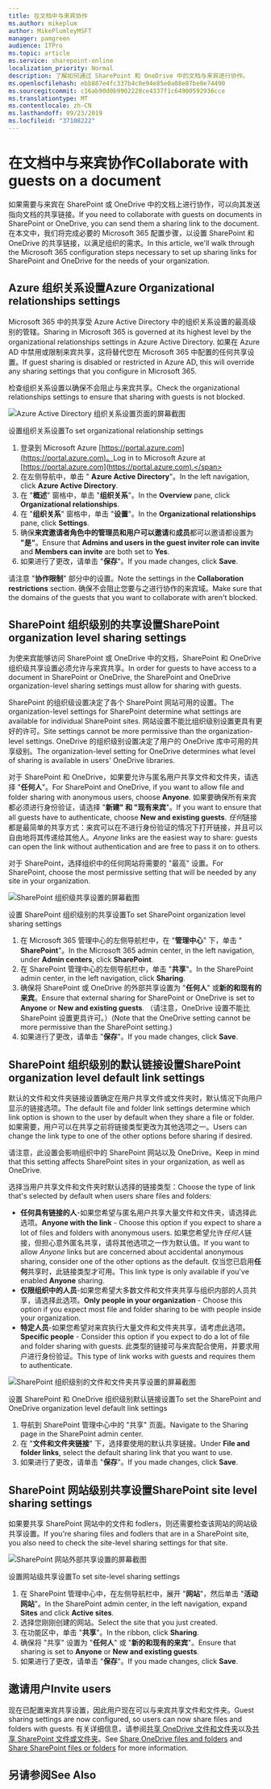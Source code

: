 ```yaml
---
title: 在文档中与来宾协作
ms.author: mikeplum
author: MikePlumleyMSFT
manager: pamgreen
audience: ITPro
ms.topic: article
ms.service: sharepoint-online
localization_priority: Normal
description: 了解如何通过 SharePoint 和 OneDrive 中的文档与来宾进行协作。
ms.openlocfilehash: ebb887e4fc337b4c0e94e85e0a08e87be0e74490
ms.sourcegitcommit: c16ab90d0b9902228ce4337f1c64900592936cce
ms.translationtype: MT
ms.contentlocale: zh-CN
ms.lasthandoff: 09/23/2019
ms.locfileid: "37108222"
---
```

# <a name="collaborate-with-guests-on-a-document"></a><span data-ttu-id="c980f-103">在文档中与来宾协作</span><span class="sxs-lookup"><span data-stu-id="c980f-103">Collaborate with guests on a document</span></span>

<span data-ttu-id="c980f-104">如果需要与来宾在 SharePoint 或 OneDrive 中的文档上进行协作，可以向其发送指向文档的共享链接。</span><span class="sxs-lookup"><span data-stu-id="c980f-104">If you need to collaborate with guests on documents in SharePoint or OneDrive, you can send them a sharing link to the document.</span></span> <span data-ttu-id="c980f-105">在本文中，我们将完成必要的 Microsoft 365 配置步骤，以设置 SharePoint 和 OneDrive 的共享链接，以满足组织的需求。</span><span class="sxs-lookup"><span data-stu-id="c980f-105">In this article, we'll walk through the Microsoft 365 configuration steps necessary to set up sharing links for SharePoint and OneDrive for the needs of your organization.</span></span>

## <a name="azure-organizational-relationships-settings"></a><span data-ttu-id="c980f-106">Azure 组织关系设置</span><span class="sxs-lookup"><span data-stu-id="c980f-106">Azure Organizational relationships settings</span></span>

<span data-ttu-id="c980f-107">Microsoft 365 中的共享受 Azure Active Directory 中的组织关系设置的最高级别的管辖。</span><span class="sxs-lookup"><span data-stu-id="c980f-107">Sharing in Microsoft 365 is governed at its highest level by the organizational relationships settings in Azure Active Directory.</span></span> <span data-ttu-id="c980f-108">如果在 Azure AD 中禁用或限制来宾共享，这将替代您在 Microsoft 365 中配置的任何共享设置。</span><span class="sxs-lookup"><span data-stu-id="c980f-108">If guest sharing is disabled or restricted in Azure AD, this will override any sharing settings that you configure in Microsoft 365.</span></span>

<span data-ttu-id="c980f-109">检查组织关系设置以确保不会阻止与来宾共享。</span><span class="sxs-lookup"><span data-stu-id="c980f-109">Check the organizational relationships settings to ensure that sharing with guests is not blocked.</span></span>

![Azure Active Directory 组织关系设置页面的屏幕截图](media/azure-ad-organizational-relationships-settings.png)

<span data-ttu-id="c980f-111">设置组织关系设置</span><span class="sxs-lookup"><span data-stu-id="c980f-111">To set organizational relationship settings</span></span>

1. <span data-ttu-id="c980f-112">登录到 Microsoft Azure [https://portal.azure.com](https://portal.azure.com)。</span><span class="sxs-lookup"><span data-stu-id="c980f-112">Log in to Microsoft Azure at [https://portal.azure.com](https://portal.azure.com).</span></span>
2. <span data-ttu-id="c980f-113">在左侧导航中，单击 " **Azure Active Directory**"。</span><span class="sxs-lookup"><span data-stu-id="c980f-113">In the left navigation, click **Azure Active Directory**.</span></span>
3. <span data-ttu-id="c980f-114">在 "**概述**" 窗格中，单击 "**组织关系**"。</span><span class="sxs-lookup"><span data-stu-id="c980f-114">In the **Overview** pane, click **Organizational relationships**.</span></span>
4. <span data-ttu-id="c980f-115">在 "**组织关系**" 窗格中，单击 "**设置**"。</span><span class="sxs-lookup"><span data-stu-id="c980f-115">In the **Organizational relationships** pane, click **Settings**.</span></span>
5. <span data-ttu-id="c980f-116">确保**来宾邀请者角色中的管理员和用户可以邀请**和**成员**都可以邀请都设置为 **"是"**。</span><span class="sxs-lookup"><span data-stu-id="c980f-116">Ensure that **Admins and users in the guest inviter role can invite** and **Members can invite** are both set to **Yes**.</span></span>
6. <span data-ttu-id="c980f-117">如果进行了更改，请单击 "**保存**"。</span><span class="sxs-lookup"><span data-stu-id="c980f-117">If you made changes, click **Save**.</span></span>

<span data-ttu-id="c980f-118">请注意 "**协作限制**" 部分中的设置。</span><span class="sxs-lookup"><span data-stu-id="c980f-118">Note the settings in the **Collaboration restrictions** section.</span></span> <span data-ttu-id="c980f-119">确保不会阻止您要与之进行协作的来宾域。</span><span class="sxs-lookup"><span data-stu-id="c980f-119">Make sure that the domains of the guests that you want to collaborate with aren't blocked.</span></span>

## <a name="sharepoint-organization-level-sharing-settings"></a><span data-ttu-id="c980f-120">SharePoint 组织级别的共享设置</span><span class="sxs-lookup"><span data-stu-id="c980f-120">SharePoint organization level sharing settings</span></span>

<span data-ttu-id="c980f-121">为使来宾能够访问 SharePoint 或 OneDrive 中的文档，SharePoint 和 OneDrive 组织级共享设置必须允许与来宾共享。</span><span class="sxs-lookup"><span data-stu-id="c980f-121">In order for guests to have access to a document in SharePoint or OneDrive, the SharePoint and OneDrive organization-level sharing settings must allow for sharing with guests.</span></span>

<span data-ttu-id="c980f-122">SharePoint 的组织级设置决定了各个 SharePoint 网站可用的设置。</span><span class="sxs-lookup"><span data-stu-id="c980f-122">The organization-level settings for SharePoint determine what settings are available for individual SharePoint sites.</span></span> <span data-ttu-id="c980f-123">网站设置不能比组织级别设置更具有更好的许可。</span><span class="sxs-lookup"><span data-stu-id="c980f-123">Site settings cannot be more permissive than the organization-level settings.</span></span> <span data-ttu-id="c980f-124">OneDrive 的组织级别设置决定了用户的 OneDrive 库中可用的共享级别。</span><span class="sxs-lookup"><span data-stu-id="c980f-124">The organization-level setting for OneDrive determines what level of sharing is available in users' OneDrive libraries.</span></span>

<span data-ttu-id="c980f-125">对于 SharePoint 和 OneDrive，如果要允许与匿名用户共享文件和文件夹，请选择 "**任何人**"。</span><span class="sxs-lookup"><span data-stu-id="c980f-125">For SharePoint and OneDrive, if you want to allow file and folder sharing with anonymous users, choose **Anyone**.</span></span> <span data-ttu-id="c980f-126">如果要确保所有来宾都必须进行身份验证，请选择 "**新建" 和 "现有来宾**"。</span><span class="sxs-lookup"><span data-stu-id="c980f-126">If you want to ensure that all guests have to authenticate, choose **New and existing guests**.</span></span> <span data-ttu-id="c980f-127">*任何*链接都是最简单的共享方式：来宾可以在不进行身份验证的情况下打开链接，并且可以自由地将其传递给其他人。</span><span class="sxs-lookup"><span data-stu-id="c980f-127">*Anyone* links are the easiest way to share: guests can open the link without authentication and are free to pass it on to others.</span></span>

<span data-ttu-id="c980f-128">对于 SharePoint，选择组织中的任何网站将需要的 "最高" 设置。</span><span class="sxs-lookup"><span data-stu-id="c980f-128">For SharePoint, choose the most permissive setting that will be needed by any site in your organization.</span></span>

![SharePoint 组织级共享设置的屏幕截图](media/sharepoint-organization-external-sharing-controls.png)


<span data-ttu-id="c980f-130">设置 SharePoint 组织级别的共享设置</span><span class="sxs-lookup"><span data-stu-id="c980f-130">To set SharePoint organization level sharing settings</span></span>

1. <span data-ttu-id="c980f-131">在 Microsoft 365 管理中心的左侧导航栏中，在 "**管理中心**" 下，单击 " **SharePoint**"。</span><span class="sxs-lookup"><span data-stu-id="c980f-131">In the Microsoft 365 admin center, in the left navigation, under **Admin centers**, click **SharePoint**.</span></span>
2. <span data-ttu-id="c980f-132">在 SharePoint 管理中心的左侧导航栏中，单击 "**共享**"。</span><span class="sxs-lookup"><span data-stu-id="c980f-132">In the SharePoint admin center, in the left navigation, click **Sharing**.</span></span>
3. <span data-ttu-id="c980f-133">确保将 SharePoint 或 OneDrive 的外部共享设置为 "**任何人**" 或**新的和现有的来宾**。</span><span class="sxs-lookup"><span data-stu-id="c980f-133">Ensure that external sharing for SharePoint or OneDrive is set to **Anyone** or **New and existing guests**.</span></span> <span data-ttu-id="c980f-134">（请注意，OneDrive 设置不能比 SharePoint 设置更具许可。）</span><span class="sxs-lookup"><span data-stu-id="c980f-134">(Note that the OneDrive setting cannot be more permissive than the SharePoint setting.)</span></span>
4. <span data-ttu-id="c980f-135">如果进行了更改，请单击 "**保存**"。</span><span class="sxs-lookup"><span data-stu-id="c980f-135">If you made changes, click **Save**.</span></span>

## <a name="sharepoint-organization-level-default-link-settings"></a><span data-ttu-id="c980f-136">SharePoint 组织级别的默认链接设置</span><span class="sxs-lookup"><span data-stu-id="c980f-136">SharePoint organization level default link settings</span></span>

<span data-ttu-id="c980f-137">默认的文件和文件夹链接设置确定在用户共享文件或文件夹时，默认情况下向用户显示的链接选项。</span><span class="sxs-lookup"><span data-stu-id="c980f-137">The default file and folder link settings determine which link option is shown to the user by default when they share a file or folder.</span></span> <span data-ttu-id="c980f-138">如果需要，用户可以在共享之前将链接类型更改为其他选项之一。</span><span class="sxs-lookup"><span data-stu-id="c980f-138">Users can change the link type to one of the other options before sharing if desired.</span></span>

<span data-ttu-id="c980f-139">请注意，此设置会影响组织中的 SharePoint 网站以及 OneDrive。</span><span class="sxs-lookup"><span data-stu-id="c980f-139">Keep in mind that this setting affects SharePoint sites in your organization, as well as OneDrive.</span></span>

<span data-ttu-id="c980f-140">选择当用户共享文件和文件夹时默认选择的链接类型：</span><span class="sxs-lookup"><span data-stu-id="c980f-140">Choose the type of link that's selected by default when users share files and folders:</span></span>

- <span data-ttu-id="c980f-141">**任何具有链接的人**-如果您希望与匿名用户共享大量文件和文件夹，请选择此选项。</span><span class="sxs-lookup"><span data-stu-id="c980f-141">**Anyone with the link** - Choose this option if you expect to share a lot of files and folders with anonymous users.</span></span> <span data-ttu-id="c980f-142">如果您希望允许*任何人*链接，但担心意外匿名共享，请将其他选项之一作为默认值。</span><span class="sxs-lookup"><span data-stu-id="c980f-142">If you want to allow *Anyone* links but are concerned about accidental anonymous sharing, consider one of the other options as the default.</span></span> <span data-ttu-id="c980f-143">仅当您已启用**任何**共享时，此链接类型才可用。</span><span class="sxs-lookup"><span data-stu-id="c980f-143">This link type is only available if you've enabled **Anyone** sharing.</span></span>
- <span data-ttu-id="c980f-144">**仅限组织中的人员**-如果您希望大多数文件和文件夹共享与组织内部的人员共享，请选择此选项。</span><span class="sxs-lookup"><span data-stu-id="c980f-144">**Only people in your organization** - Choose this option if you expect most file and folder sharing to be with people inside your organization.</span></span>
- <span data-ttu-id="c980f-145">**特定人员**-如果您希望对来宾执行大量文件和文件夹共享，请考虑此选项。</span><span class="sxs-lookup"><span data-stu-id="c980f-145">**Specific people** - Consider this option if you expect to do a lot of file and folder sharing with guests.</span></span> <span data-ttu-id="c980f-146">此类型的链接可与来宾配合使用，并要求用户进行身份验证。</span><span class="sxs-lookup"><span data-stu-id="c980f-146">This type of link works with guests and requires them to authenticate.</span></span>
 
![SharePoint 组织级别的文件和文件夹共享设置的屏幕截图](media/sharepoint-organization-files-folders-sharing-settings.png)


<span data-ttu-id="c980f-148">设置 SharePoint 和 OneDrive 组织级别默认链接设置</span><span class="sxs-lookup"><span data-stu-id="c980f-148">To set the SharePoint and OneDrive organization level default link settings</span></span>

1. <span data-ttu-id="c980f-149">导航到 SharePoint 管理中心中的 "共享" 页面。</span><span class="sxs-lookup"><span data-stu-id="c980f-149">Navigate to the Sharing page in the SharePoint admin center.</span></span>
2. <span data-ttu-id="c980f-150">在 "**文件和文件夹链接**" 下，选择要使用的默认共享链接。</span><span class="sxs-lookup"><span data-stu-id="c980f-150">Under **File and folder links**, select the default sharing link that you want to use.</span></span>
3. <span data-ttu-id="c980f-151">如果进行了更改，请单击 "**保存**"。</span><span class="sxs-lookup"><span data-stu-id="c980f-151">If you made changes, click **Save**.</span></span>

## <a name="sharepoint-site-level-sharing-settings"></a><span data-ttu-id="c980f-152">SharePoint 网站级别共享设置</span><span class="sxs-lookup"><span data-stu-id="c980f-152">SharePoint site level sharing settings</span></span>

<span data-ttu-id="c980f-153">如果要共享 SharePoint 网站中的文件和 fodlers，则还需要检查该网站的网站级共享设置。</span><span class="sxs-lookup"><span data-stu-id="c980f-153">If you're sharing files and fodlers that are in a SharePoint site, you also need to check the site-level sharing settings for that site.</span></span>

![SharePoint 网站外部共享设置的屏幕截图](media/sharepoint-site-external-sharing-settings.png)

<span data-ttu-id="c980f-155">设置网站级共享设置</span><span class="sxs-lookup"><span data-stu-id="c980f-155">To set site-level sharing settings</span></span>
1. <span data-ttu-id="c980f-156">在 SharePoint 管理中心中，在左侧导航栏中，展开 "**网站**"，然后单击 "**活动网站**"。</span><span class="sxs-lookup"><span data-stu-id="c980f-156">In the SharePoint admin center, in the left navigation, expand **Sites** and click **Active sites**.</span></span>
2. <span data-ttu-id="c980f-157">选择您刚刚创建的网站。</span><span class="sxs-lookup"><span data-stu-id="c980f-157">Select the site that you just created.</span></span>
3. <span data-ttu-id="c980f-158">在功能区中，单击 "**共享**"。</span><span class="sxs-lookup"><span data-stu-id="c980f-158">In the ribbon, click **Sharing**.</span></span>
4. <span data-ttu-id="c980f-159">确保将 "共享" 设置为 "**任何人**" 或 "**新的和现有的来宾**"。</span><span class="sxs-lookup"><span data-stu-id="c980f-159">Ensure that sharing is set to **Anyone** or **New and existing guests**.</span></span>
5. <span data-ttu-id="c980f-160">如果进行了更改，请单击 "**保存**"。</span><span class="sxs-lookup"><span data-stu-id="c980f-160">If you made changes, click **Save**.</span></span>

## <a name="invite-users"></a><span data-ttu-id="c980f-161">邀请用户</span><span class="sxs-lookup"><span data-stu-id="c980f-161">Invite users</span></span>

<span data-ttu-id="c980f-162">现在已配置来宾共享设置，因此用户现在可以与来宾共享文件和文件夹。</span><span class="sxs-lookup"><span data-stu-id="c980f-162">Guest sharing settings are now configured, so users can now share files and folders with guests.</span></span> <span data-ttu-id="c980f-163">有关详细信息，请参阅[共享 OneDrive 文件和文件夹](https://support.office.com/article/9fcc2f7d-de0c-4cec-93b0-a82024800c07)以及[共享 SharePoint 文件或文件夹](https://support.office.com/article/1fe37332-0f9a-4719-970e-d2578da4941c)。</span><span class="sxs-lookup"><span data-stu-id="c980f-163">See [Share OneDrive files and folders](https://support.office.com/article/9fcc2f7d-de0c-4cec-93b0-a82024800c07) and [Share SharePoint files or folders](https://support.office.com/article/1fe37332-0f9a-4719-970e-d2578da4941c) for more information.</span></span>

## <a name="see-also"></a><span data-ttu-id="c980f-164">另请参阅</span><span class="sxs-lookup"><span data-stu-id="c980f-164">See Also</span></span>
